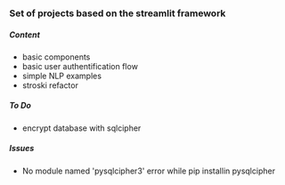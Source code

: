 ### Set of projects based on the streamlit framework

##### Content

- basic components
- basic user authentification flow
- simple NLP examples
- stroski refactor

##### To Do

- encrypt database with sqlcipher

##### Issues

- No module named 'pysqlcipher3' error while pip installin pysqlcipher
